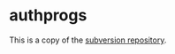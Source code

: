 # authprogs

This is a copy of the [subversion repository](http://sourceforge.net/p/authprogs/code/HEAD/tree/trunk/).
